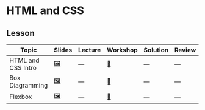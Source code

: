 # HTML and CSS

## Lesson

Topic | Slides | Lecture | Workshop | Solution | Review
------|---------|--------|----------|----------|-------
HTML and CSS Intro | [🖼️][html-1a] | — | [🔬][html-1c] | — | —
Box Diagramming | [🖼️][html-2a] | — | [🤝][html-2c] | — | —
Flexbox | [🖼️][html-3a] | — | [🤝][html-3c] | — | —

[html-1a]: 1-html-and-css-intro/HTML%20and%20CSS%20Intro.pdf
[html-1c]: http://css-dinner.fullstackacademy.com/
[html-2a]: 2-box-diagramming/Intro%20To%20Boxing.pdf
[html-2c]: https://learn.fullstackacademy.com/workshop/59b2d5c764d22d00044a07f6/landing
[html-3a]: 3-flebox/Flexbox.pdf
[html-3c]: https://learn.fullstackacademy.com/workshop/5a8c5b9d55e0900004d64308/landing


